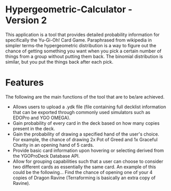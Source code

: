 # Hypergeometric-Calculator - Version 2

This application is a tool that provides detailed probability information for specifically the Yu-Gi-Oh! Card Game. Paraphrased from wikipedia in simpler terms-the hypergeometric distribution is a way to figure out the chance of getting something you want when you pick a certain number of things from a group without putting them back. The binomial distribution is similar, but you put the things back after each pick.

# Features
The following are the main functions of the tool that are to be/are achieved.

- Allows users to upload a .ydk file (file containing full decklist information that can be exported through commonly used simulators such as EDOPro and YGO OMEGA).
- Gain probability of every card in the deck based on how many copies present in the deck. 
- Gain the probability of drawing a specified hand of the user's choice. For example, the chance of drawing 2x Pot of Greed and 1x Graceful Charity in an opening hand of 5 cards.
- Provide basic card information upon hovering or selecting derived from the YGOProDeck Database API.
- Allow for grouping capabilities such that a user can choose to consider two different cards as essentially the same card. An example of this could be the following... Find the chance of opening one of your 4 copies of Dragon Ravine (Terraforming is basically an extra copy of Ravine).
